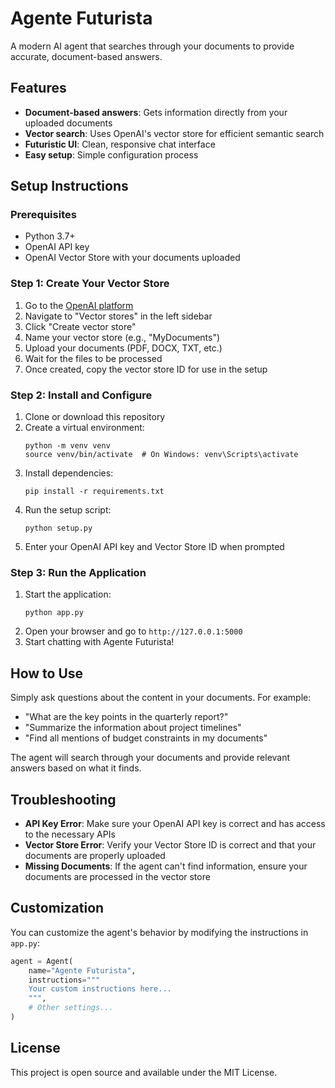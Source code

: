 # Agente Futurista

A modern AI agent that searches through your documents to provide accurate, document-based answers.

## Features

- **Document-based answers**: Gets information directly from your uploaded documents
- **Vector search**: Uses OpenAI's vector store for efficient semantic search
- **Futuristic UI**: Clean, responsive chat interface
- **Easy setup**: Simple configuration process

## Setup Instructions

### Prerequisites

- Python 3.7+
- OpenAI API key
- OpenAI Vector Store with your documents uploaded

### Step 1: Create Your Vector Store

1. Go to the [OpenAI platform](https://platform.openai.com/)
2. Navigate to "Vector stores" in the left sidebar
3. Click "Create vector store"
4. Name your vector store (e.g., "MyDocuments")
5. Upload your documents (PDF, DOCX, TXT, etc.)
6. Wait for the files to be processed
7. Once created, copy the vector store ID for use in the setup

### Step 2: Install and Configure

1. Clone or download this repository
2. Create a virtual environment:
   ```
   python -m venv venv
   source venv/bin/activate  # On Windows: venv\Scripts\activate
   ```
3. Install dependencies:
   ```
   pip install -r requirements.txt
   ```
4. Run the setup script:
   ```
   python setup.py
   ```
5. Enter your OpenAI API key and Vector Store ID when prompted

### Step 3: Run the Application

1. Start the application:
   ```
   python app.py
   ```
2. Open your browser and go to `http://127.0.0.1:5000`
3. Start chatting with Agente Futurista!

## How to Use

Simply ask questions about the content in your documents. For example:
- "What are the key points in the quarterly report?"
- "Summarize the information about project timelines"
- "Find all mentions of budget constraints in my documents"

The agent will search through your documents and provide relevant answers based on what it finds.

## Troubleshooting

- **API Key Error**: Make sure your OpenAI API key is correct and has access to the necessary APIs
- **Vector Store Error**: Verify your Vector Store ID is correct and that your documents are properly uploaded
- **Missing Documents**: If the agent can't find information, ensure your documents are processed in the vector store

## Customization

You can customize the agent's behavior by modifying the instructions in `app.py`:

```python
agent = Agent(
    name="Agente Futurista",
    instructions="""
    Your custom instructions here...
    """,
    # Other settings...
)
```

## License

This project is open source and available under the MIT License.

